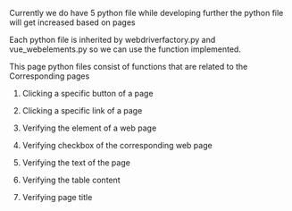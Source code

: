 Currently we do have 5 python file while developing further the python file will get increased based on pages

Each python file is inherited by webdriverfactory.py and vue_webelements.py so we can use the function implemented.

This page python files consist of functions that are related to the Corresponding pages

1. Clicking a specific button of a page

2. Clicking a specific link of a page

3. Verifying the element of a web page

4. Verifying checkbox of the corresponding web page

5. Verifying the text of the page

6. Verifying the table content

7. Verifying page title
